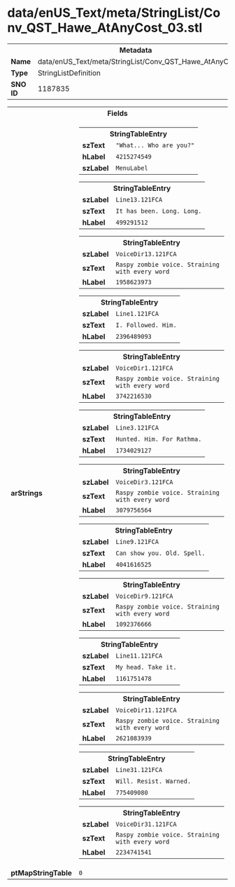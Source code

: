 <h1>data/enUS_Text/meta/StringList/Conv_QST_Hawe_AtAnyCost_03.stl</h1><table><tr><th colspan="100%">Metadata</th></tr><tr><td><b>Name</b></td><td>data/enUS_Text/meta/StringList/Conv_QST_Hawe_AtAnyCost_03.stl</td></tr><tr><td><b>Type</b></td><td>StringListDefinition</td></tr><tr><td><b>SNO ID</b></td><td>1187835</td></tr></table>

<table><tr><th colspan="100%">Fields</th></tr><tr><td><b>arStrings</b></td><td><table><tr><th colspan="100%">StringTableEntry</th></tr><tr><td><b>szText</b></td><td><code>"What... Who are you?"</code></td></tr><tr><td><b>hLabel</b></td><td><code>4215274549</code></td></tr><tr><td><b>szLabel</b></td><td><code>MenuLabel</code></td></tr></table>


<table><tr><th colspan="100%">StringTableEntry</th></tr><tr><td><b>szLabel</b></td><td><code>Line13.121FCA</code></td></tr><tr><td><b>szText</b></td><td><code>It has been. Long. Long.</code></td></tr><tr><td><b>hLabel</b></td><td><code>499291512</code></td></tr></table>


<table><tr><th colspan="100%">StringTableEntry</th></tr><tr><td><b>szLabel</b></td><td><code>VoiceDir13.121FCA</code></td></tr><tr><td><b>szText</b></td><td><code>Raspy zombie voice. Straining with every word</code></td></tr><tr><td><b>hLabel</b></td><td><code>1958623973</code></td></tr></table>


<table><tr><th colspan="100%">StringTableEntry</th></tr><tr><td><b>szLabel</b></td><td><code>Line1.121FCA</code></td></tr><tr><td><b>szText</b></td><td><code>I. Followed. Him.</code></td></tr><tr><td><b>hLabel</b></td><td><code>2396489093</code></td></tr></table>


<table><tr><th colspan="100%">StringTableEntry</th></tr><tr><td><b>szLabel</b></td><td><code>VoiceDir1.121FCA</code></td></tr><tr><td><b>szText</b></td><td><code>Raspy zombie voice. Straining with every word</code></td></tr><tr><td><b>hLabel</b></td><td><code>3742216530</code></td></tr></table>


<table><tr><th colspan="100%">StringTableEntry</th></tr><tr><td><b>szLabel</b></td><td><code>Line3.121FCA</code></td></tr><tr><td><b>szText</b></td><td><code>Hunted. Him. For Rathma.</code></td></tr><tr><td><b>hLabel</b></td><td><code>1734029127</code></td></tr></table>


<table><tr><th colspan="100%">StringTableEntry</th></tr><tr><td><b>szLabel</b></td><td><code>VoiceDir3.121FCA</code></td></tr><tr><td><b>szText</b></td><td><code>Raspy zombie voice. Straining with every word</code></td></tr><tr><td><b>hLabel</b></td><td><code>3079756564</code></td></tr></table>


<table><tr><th colspan="100%">StringTableEntry</th></tr><tr><td><b>szLabel</b></td><td><code>Line9.121FCA</code></td></tr><tr><td><b>szText</b></td><td><code>Can show you. Old. Spell.</code></td></tr><tr><td><b>hLabel</b></td><td><code>4041616525</code></td></tr></table>


<table><tr><th colspan="100%">StringTableEntry</th></tr><tr><td><b>szLabel</b></td><td><code>VoiceDir9.121FCA</code></td></tr><tr><td><b>szText</b></td><td><code>Raspy zombie voice. Straining with every word</code></td></tr><tr><td><b>hLabel</b></td><td><code>1092376666</code></td></tr></table>


<table><tr><th colspan="100%">StringTableEntry</th></tr><tr><td><b>szLabel</b></td><td><code>Line11.121FCA</code></td></tr><tr><td><b>szText</b></td><td><code>My head. Take it.</code></td></tr><tr><td><b>hLabel</b></td><td><code>1161751478</code></td></tr></table>


<table><tr><th colspan="100%">StringTableEntry</th></tr><tr><td><b>szLabel</b></td><td><code>VoiceDir11.121FCA</code></td></tr><tr><td><b>szText</b></td><td><code>Raspy zombie voice. Straining with every word</code></td></tr><tr><td><b>hLabel</b></td><td><code>2621083939</code></td></tr></table>


<table><tr><th colspan="100%">StringTableEntry</th></tr><tr><td><b>szLabel</b></td><td><code>Line31.121FCA</code></td></tr><tr><td><b>szText</b></td><td><code>Will. Resist. Warned.</code></td></tr><tr><td><b>hLabel</b></td><td><code>775409080</code></td></tr></table>


<table><tr><th colspan="100%">StringTableEntry</th></tr><tr><td><b>szLabel</b></td><td><code>VoiceDir31.121FCA</code></td></tr><tr><td><b>szText</b></td><td><code>Raspy zombie voice. Straining with every word</code></td></tr><tr><td><b>hLabel</b></td><td><code>2234741541</code></td></tr></table>


</td></tr><tr><td><b>ptMapStringTable</b></td><td><code>0</code></td></tr></table>

